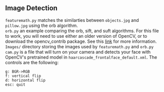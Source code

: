 ## Image Detection
`featuremath.py` matches the similarties between `objects.jpg` and `pillow.jpg` using the orb algorithm.  
`orb.py` an example comparing the orb, sift, and suft algorithms. For this file to work, you will need to use either an older version of OpenCV, or to download the opencv_contrib package. See this [link](https://www.pyimagesearch.com/2015/07/16/where-did-sift-and-surf-go-in-opencv-3/) for more information.  
`Images/` directory storing the images used by `featuremath.py` and `orb.py`  
`cam.py` is a file that will turn on your camera and detects your face with OpenCV's pretrained model in `haarcascade_frontalface_default.xml`. The controls are the following:
```
g: BGR->RGB
f: vertical flip
d: horizontal flip
esc: quit
``` 